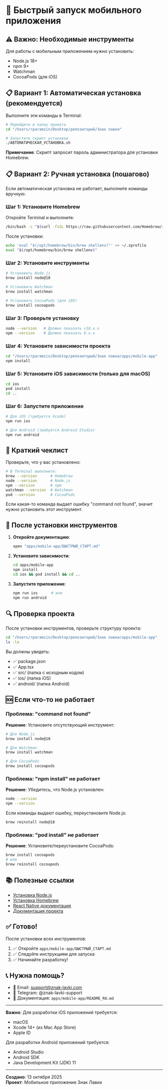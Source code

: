 # 🚀 Быстрый запуск мобильного приложения

## ⚠️ Важно: Необходимые инструменты

Для работы с мобильным приложением нужно установить:
- Node.js 18+
- npm 9+
- Watchman
- CocoaPods (для iOS)

## 📋 Вариант 1: Автоматическая установка (рекомендуется)

Выполните эти команды в Terminal:

```bash
# Перейдите в папку проекта
cd "/Users/rparamzin/Desktop/репозиторий/Знак лавки"

# Запустите скрипт установки
./АВТОМАТИЧЕСКАЯ_УСТАНОВКА.sh
```

**Примечание**: Скрипт запросит пароль администратора для установки Homebrew.

## 📋 Вариант 2: Ручная установка (пошагово)

Если автоматическая установка не работает, выполните команды вручную:

### Шаг 1: Установите Homebrew

Откройте Terminal и выполните:

```bash
/bin/bash -c "$(curl -fsSL https://raw.githubusercontent.com/Homebrew/install/HEAD/install.sh)"
```

После установки:

```bash
echo 'eval "$(/opt/homebrew/bin/brew shellenv)"' >> ~/.zprofile
eval "$(/opt/homebrew/bin/brew shellenv)"
```

### Шаг 2: Установите инструменты

```bash
# Установить Node.js
brew install node@18

# Установить Watchman
brew install watchman

# Установить CocoaPods (для iOS)
brew install cocoapods
```

### Шаг 3: Проверьте установку

```bash
node --version   # Должно показать v18.x.x
npm --version    # Должно показать 9.x.x
```

### Шаг 4: Установите зависимости проекта

```bash
cd "/Users/rparamzin/Desktop/репозиторий/Знак лавки/apps/mobile-app"
npm install
```

### Шаг 5: Установите iOS зависимости (только для macOS)

```bash
cd ios
pod install
cd ..
```

### Шаг 6: Запустите приложение

```bash
# Для iOS (требуется Xcode)
npm run ios

# Для Android (требуется Android Studio)
npm run android
```

## 🎯 Краткий чеклист

Проверьте, что у вас установлено:

```bash
# В Terminal выполните:
brew --version      # Homebrew
node --version      # Node.js
npm --version       # npm
watchman --version  # Watchman
pod --version       # CocoaPods
```

Если какая-то команда выдает ошибку "command not found", значит нужно установить этот инструмент.

## 📱 После установки инструментов

1. **Откройте документацию**:
   ```bash
   open "apps/mobile-app/БЫСТРЫЙ_СТАРТ.md"
   ```

2. **Установите зависимости**:
   ```bash
   cd apps/mobile-app
   npm install
   cd ios && pod install && cd ..
   ```

3. **Запустите приложение**:
   ```bash
   npm run ios      # или
   npm run android
   ```

## 🔍 Проверка проекта

После установки инструментов, проверьте структуру проекта:

```bash
cd "/Users/rparamzin/Desktop/репозиторий/Знак лавки/apps/mobile-app"
ls -la
```

Вы должны увидеть:
- ✅ package.json
- ✅ App.tsx
- ✅ src/ (папка с исходным кодом)
- ✅ ios/ (папка iOS)
- ✅ android/ (папка Android)

## 🆘 Если что-то не работает

### Проблема: "command not found"

**Решение**: Установите отсутствующий инструмент:

```bash
# Для Node.js
brew install node@18

# Для Watchman
brew install watchman

# Для CocoaPods
brew install cocoapods
```

### Проблема: "npm install" не работает

**Решение**: Убедитесь, что Node.js установлен:

```bash
node --version
npm --version
```

Если команды выдают ошибку, переустановите Node.js:

```bash
brew reinstall node@18
```

### Проблема: "pod install" не работает

**Решение**: Установите/переустановите CocoaPods:

```bash
brew install cocoapods
# или
brew reinstall cocoapods
```

## 📚 Полезные ссылки

- [Установка Node.js](https://nodejs.org/)
- [Установка Homebrew](https://brew.sh/)
- [React Native документация](https://reactnative.dev/docs/environment-setup)
- [Документация проекта](apps/mobile-app/README_RU.md)

## ✅ Готово!

После установки всех инструментов:

1. ✅ Откройте `apps/mobile-app/БЫСТРЫЙ_СТАРТ.md`
2. ✅ Следуйте инструкциям для запуска
3. ✅ Начинайте разработку!

## 📞 Нужна помощь?

- 📧 Email: support@znak-lavki.com
- 💬 Telegram: @znak-lavki-support
- 📖 Документация: `apps/mobile-app/README_RU.md`

---

**Важно**: Для разработки iOS приложений требуется:
- macOS
- Xcode 14+ (из Mac App Store)
- Apple ID

Для разработки Android приложений требуется:
- Android Studio
- Android SDK
- Java Development Kit (JDK) 11

---

**Создано**: 13 октября 2025  
**Проект**: Мобильное приложение Знак Лавки

